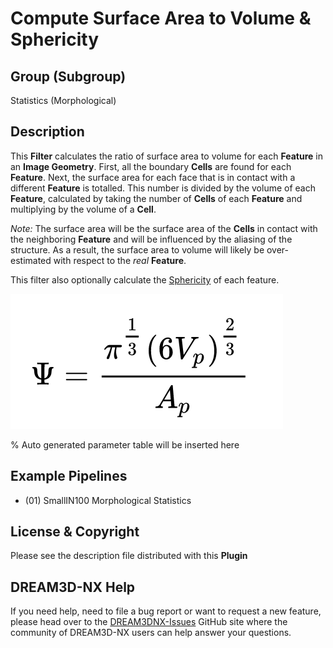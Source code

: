 # Compute Surface Area to Volume & Sphericity

## Group (Subgroup)

Statistics (Morphological)

## Description

This **Filter** calculates the ratio of surface area to volume for each **Feature** in an **Image Geometry**. First, all the boundary **Cells** are found for each **Feature**. Next, the surface area for each face that is in contact with a different **Feature** is totalled. This number is divided by the volume of each **Feature**, calculated by taking the number of **Cells** of each **Feature** and multiplying by the volume of a **Cell**.

*Note:* The surface area will be the surface area of the **Cells** in contact with the neighboring **Feature** and will be influenced by the aliasing of the structure.  As a result, the surface area to volume will likely be over-estimated with respect to the *real* **Feature**.

This filter also optionally calculate the [Sphericity](https://en.wikipedia.org/wiki/Sphericity) of each feature.

![Equation for Sphericity used in the filter](Images/Sphericity_Equation.png)

% Auto generated parameter table will be inserted here

## Example Pipelines

+ (01) SmallIN100 Morphological Statistics

## License & Copyright

Please see the description file distributed with this **Plugin**

## DREAM3D-NX Help

If you need help, need to file a bug report or want to request a new feature, please head over to the [DREAM3DNX-Issues](https://github.com/BlueQuartzSoftware/DREAM3DNX-Issues/discussions) GitHub site where the community of DREAM3D-NX users can help answer your questions.
